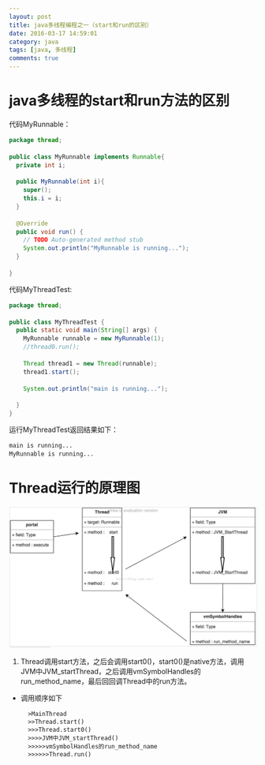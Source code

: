 ```yaml
---
layout: post
title: java多线程编程之一（start和run的区别）
date: 2016-03-17 14:59:01
category: java
tags: [java, 多线程]
comments: true
---
```


# java多线程的start和run方法的区别

代码MyRunnable：

```java
package thread;

public class MyRunnable implements Runnable{
  private int i;
  
  public MyRunnable(int i){
    super();
    this.i = i;    
  }
  
  @Override
  public void run() {
    // TODO Auto-generated method stub
    System.out.println("MyRunnable is running...");
  }
  
}
```

代码MyThreadTest:

```java
package thread;

public class MyThreadTest {
  public static void main(String[] args) {
    MyRunnable runnable = new MyRunnable(1);
    //thread0.run();
    
    Thread thread1 = new Thread(runnable);
    thread1.start();
    
    System.out.println("main is running...");
    
  }
}
```

运行MyThreadTest返回结果如下：

```bash
main is running...
MyRunnable is running...
```

# Thread运行的原理图

![java线程运行原理](/images/blog/java_thread_start.jpg)

1. Thread调用start方法，之后会调用start0()，start0()是native方法，调用JVM中JVM_startThread，之后调用vmSymbolHandles的run_method_name，最后回回调Thread中的run方法。

* 调用顺序如下

		>MainThread
		>>Thread.start()
		>>>Thread.start0()
		>>>>JVM中JVM_startThread()
		>>>>>vmSymbolHandles的run_method_name
		>>>>>>Thread.run()